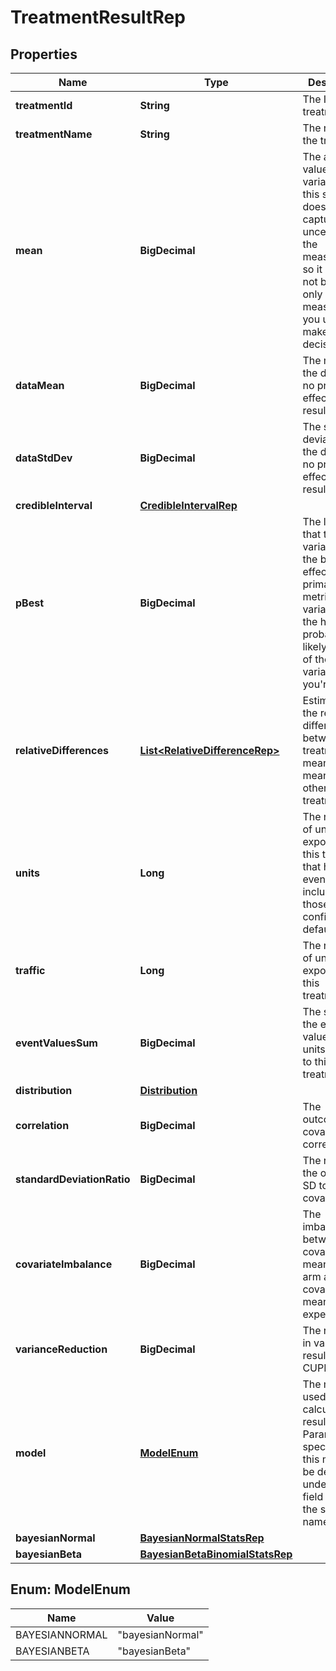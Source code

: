 

# TreatmentResultRep


## Properties

| Name | Type | Description | Notes |
|------------ | ------------- | ------------- | -------------|
|**treatmentId** | **String** | The ID of the treatment |  [optional] |
|**treatmentName** | **String** | The name of the treatment |  [optional] |
|**mean** | **BigDecimal** | The average value of the variation in this sample. It doesn’t capture the uncertainty in the measurement, so it should not be the only measurement you use to make decisions. |  [optional] |
|**dataMean** | **BigDecimal** | The mean of the data, with no priors effecting the result. |  [optional] |
|**dataStdDev** | **BigDecimal** | The standard deviation of the data, with no priors effecting the result. |  [optional] |
|**credibleInterval** | [**CredibleIntervalRep**](CredibleIntervalRep.md) |  |  [optional] |
|**pBest** | **BigDecimal** | The likelihood that this variation has the biggest effect on the primary metric. The variation with the highest probability is likely the best of the variations you&#39;re testing |  [optional] |
|**relativeDifferences** | [**List&lt;RelativeDifferenceRep&gt;**](RelativeDifferenceRep.md) | Estimates of the relative difference between this treatment&#39;s mean and the mean of each other treatment |  [optional] |
|**units** | **Long** | The number of units exposed to this treatment that have event values, including those that are configured to default to 0 |  [optional] |
|**traffic** | **Long** | The number of units exposed to this treatment. |  [optional] |
|**eventValuesSum** | **BigDecimal** | The sum of the event values for the units exposed to this treatment. |  [optional] |
|**distribution** | [**Distribution**](Distribution.md) |  |  [optional] |
|**correlation** | **BigDecimal** | The outcome-covariate correlation |  [optional] |
|**standardDeviationRatio** | **BigDecimal** | The ratio of the outcome SD to covariate SD |  [optional] |
|**covariateImbalance** | **BigDecimal** | The imbalance between the covariate mean for the arm and the covariate mean for the experiment |  [optional] |
|**varianceReduction** | **BigDecimal** | The reduction in variance resulting from CUPED |  [optional] |
|**model** | [**ModelEnum**](#ModelEnum) | The model used to calculate the results. Parameters specific to this model will be defined under the field under the same name |  [optional] |
|**bayesianNormal** | [**BayesianNormalStatsRep**](BayesianNormalStatsRep.md) |  |  [optional] |
|**bayesianBeta** | [**BayesianBetaBinomialStatsRep**](BayesianBetaBinomialStatsRep.md) |  |  [optional] |



## Enum: ModelEnum

| Name | Value |
|---- | -----|
| BAYESIANNORMAL | &quot;bayesianNormal&quot; |
| BAYESIANBETA | &quot;bayesianBeta&quot; |



